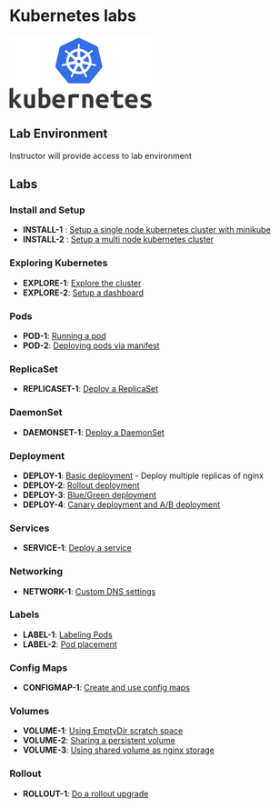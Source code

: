 <link rel='stylesheet' href='assets/css/main.css'/>

# Kubernetes labs

![](assets/images/kubernetes-logo-4-small.png)

## Lab Environment

Instructor will provide access to lab environment

## Labs

### Install and Setup

* __INSTALL-1__ : [Setup a single node kubernetes cluster with minikube](install-and-setup/1-minikube.md)
* __INSTALL-2__ :   [Setup a multi node kubernetes cluster ](install-and-setup/2-kubernetes-cluster-setup.md)

### Exploring Kubernetes

* __EXPLORE-1__: [Explore the cluster](exploring/1-explore.md)
* __EXPLORE-2__: [Setup a dashboard](exploring/2-dashboard.md)

### Pods

* __POD-1__: [Running a pod](pods/1-pod-run/README.md)
* __POD-2__: [Deploying pods via manifest](pods/2-pod-manifest/README.md)

### ReplicaSet

* __REPLICASET-1__: [Deploy a ReplicaSet](replicaset/nginx/README.md)

### DaemonSet

* __DAEMONSET-1__: [Deploy a DaemonSet](daemonset/README.md)

### Deployment

* __DEPLOY-1__: [Basic deployment](deployments/basic/README.md) - Deploy multiple replicas of nginx
* __DEPLOY-2__: [Rollout deployment](deployments/rollout/README.md)
* __DEPLOY-3__: [Blue/Green deployment](deployments/blue-green/README.md)
* __DEPLOY-4__: [Canary deployment and A/B deployment](deployments/canary/README.md)

### Services

* __SERVICE-1__: [Deploy a service](services/nginx/README.md)

### Networking

* __NETWORK-1__: [Custom DNS settings](networking/dns/DNS.md)

### Labels

* __LABEL-1__: [Labeling Pods](labels/pod-labels/README.md)
* __LABEL-2__: [Pod placement](labels/pod-placement/README.md)

### Config Maps

* __CONFIGMAP-1__: [Create and use config maps](config-map/README.md)

### Volumes

* __VOLUME-1__: [Using EmptyDir scratch space](volumes/shared-volume-empty/README.md)
* __VOLUME-2__: [Sharing a persistent volume](volumes/pv-shared/README.md)
* __VOLUME-3__: [Using shared volume as nginx storage](volumes/pv-nginx/README.md)

### Rollout

* __ROLLOUT-1__: [Do a rollout upgrade](rollout/1-nginx/README.md)
